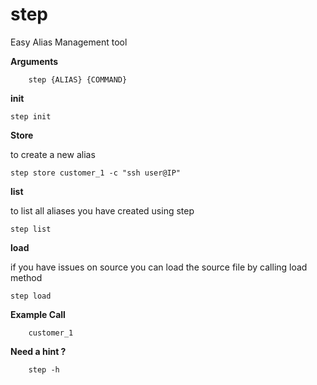 # step

Easy Alias Management tool

**Arguments**

```shell
    step {ALIAS} {COMMAND}
```

**init**

```
step init
```

**Store**

to create a new alias

```shell
step store customer_1 -c "ssh user@IP"
```

**list**

to list all aliases you have created using step

```shell
step list
```

**load**

if you have issues on source you can load the source file by calling load method

```
step load
```

**Example Call**

```shell
    customer_1
```

**Need a hint ?**

```shell
    step -h
```
